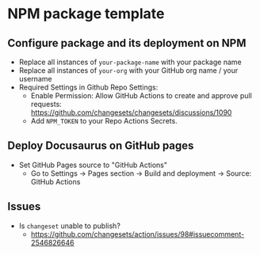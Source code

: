 # NPM package template

## Configure package and its deployment on NPM
- Replace all instances of `your-package-name` with your package name
- Replace all instances of `your-org` with your GitHub org name / your username
- Required Settings in Github Repo Settings:
  - Enable Permission: Allow GitHub Actions to create and approve pull requests: https://github.com/changesets/changesets/discussions/1090
  - Add `NPM_TOKEN` to your Repo Actions Secrets.

## Deploy Docusaurus on GitHub pages
- Set GitHub Pages source to "GitHub Actions"
  - Go to Settings -> Pages section -> Build and deployment -> Source: GitHub Actions

## Issues
- Is `changeset` unable to publish? 
  - https://github.com/changesets/action/issues/98#issuecomment-2546826646

